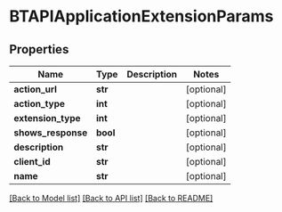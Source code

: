 # BTAPIApplicationExtensionParams

## Properties
Name | Type | Description | Notes
------------ | ------------- | ------------- | -------------
**action_url** | **str** |  | [optional] 
**action_type** | **int** |  | [optional] 
**extension_type** | **int** |  | [optional] 
**shows_response** | **bool** |  | [optional] 
**description** | **str** |  | [optional] 
**client_id** | **str** |  | [optional] 
**name** | **str** |  | [optional] 

[[Back to Model list]](../README.md#documentation-for-models) [[Back to API list]](../README.md#documentation-for-api-endpoints) [[Back to README]](../README.md)


